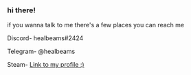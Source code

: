 ### **hi there!** 

if you wanna talk to me there's a few places you can reach me


Discord- healbeams#2424

Telegram- @healbeams

Steam- [Link to my profile :)](https://steamcommunity.com/id/healbeams)

